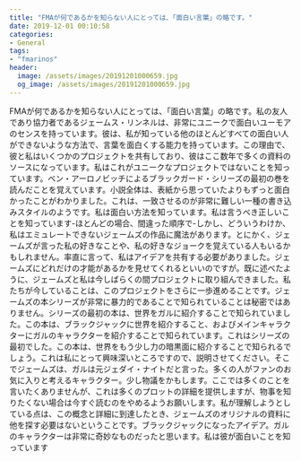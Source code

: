 ```yaml
---
title: "FMAが何であるかを知らない人にとっては、「面白い言葉」の略です。"
date: 2019-12-01 00:10:58
categories:
- General
tags:
- "fmarinos"
header:
  image: /assets/images/20191201000659.jpg
  og_image: /assets/images/20191201000659.jpg
---
```


FMAが何であるかを知らない人にとっては、「面白い言葉」の略です。私の友人であり協力者であるジェームス・リンネルは、非常にユニークで面白いユーモアのセンスを持っています。彼は、私が知っている他のほとんどすべての面白い人ができないような方法で、言葉を面白くする能力を持っています。この理由で、彼と私はいくつかのプロジェクトを共有しており、彼はここ数年で多くの資料のソースになっています。私はこれがユニークなプロジェクトではないことを知っています。ベン・アーロノビッチによるブラックガード・シリーズの最初の巻を読んだことを覚えています。小説全体は、表紙から思っていたよりもずっと面白かったことがわかりました。これは、一致させるのが非常に難しい一種の書き込みスタイルのようです。私は面白い方法を知っています。私は言うべき正しいことを知っています-ほとんどの場合、間違った順序で-しかし、どういうわけか、私はエミュレートできないジェームズの作品に魔法があります。とにかく、ジェームズが言った私の好きなことや、私の好きなジョークを覚えている人もいるかもしれません。率直に言って、私はアイデアを共有する必要がありました。ジェームズにどれだけの才能があるかを見せてくれるといいのですが。既に述べたように、ジェームズと私は今しばらくの間プロジェクトに取り組んできました。私たちが今していることは、このプロジェクトをさらに一歩進めることです。ジェームズの本シリーズが非常に暴力的であることで知られていることは秘密ではありません。シリーズの最初の本は、世界をガルに紹介することで知られていました。この本は、ブラックジャックに世界を紹介すること、およびメインキャラクターにガルのキャラクターを紹介することで知られています。これはシリーズの最初でした。この本は、世界をもう少し力の暗黒面に紹介することで知られるでしょう。これは私にとって興味深いところですので、説明させてください。そこでジェームズは、ガルは元ジェダイ・ナイトだと言った。多くの人がファンのお気に入りと考えるキャラクター。少し物議をかもします。ここでは多くのことを言いたくありませんが、これは多くのプロットの詳細を提供しますが、物事を知りたくない場合は今すぐ読むのをやめるようお願いします。私が理解しようとしている点は、この概念と詳細に到達したとき、ジェームズのオリジナルの資料に他を探す必要はないということです。ブラックジャックになったアイデア。ガルのキャラクターは非常に奇妙なものだったと思います。私は彼が面白いことを知っています

